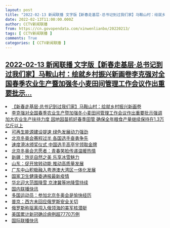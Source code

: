 ```yaml
---
layout: post
title: "2022-02-13 新闻联播 文字版【新春走基层·总书记到过我们家】马鞍山村：绘就乡村振兴新画卷李克强对全国春季农业生产暨加强冬小麦田间管理工作会议作出重要批示"
date: 2022-02-13T11:00:00.000Z
author: CCTV新闻联播
from: https://cn.govopendata.com/xinwenlianbo/20220213/
tags: [ CCTV新闻联播 ]
comments: True
categories: [ CCTV新闻联播 ]
---
```

<!--1644750000000-->
[2022-02-13 新闻联播 文字版【新春走基层·总书记到过我们家】马鞍山村：绘就乡村振兴新画卷李克强对全国春季农业生产暨加强冬小麦田间管理工作会议作出重要批示...](https://cn.govopendata.com/xinwenlianbo/20220213/)
------

<div>
<li><a target="_blank" href="https://cn.govopendata.com/xinwenlianbo/20220213/#278671">【新春走基层·总书记到过我们家】马鞍山村：绘就乡村振兴新画卷</a></li><li><a target="_blank" href="https://cn.govopendata.com/xinwenlianbo/20220213/#278672">李克强对全国春季农业生产暨加强冬小麦田间管理工作会议作出重要批示强调 加大农业生产扶持力度 因地因苗抓好春季田管 确保全年粮食产量继续保持在1.3万亿斤以上</a></li><li><a target="_blank" href="https://cn.govopendata.com/xinwenlianbo/20220213/#278673">可再生能源建设提速 绿色发展动力强劲</a></li><li><a target="_blank" href="https://cn.govopendata.com/xinwenlianbo/20220213/#278674">北京冬奥会赛程过半 各国选手奋勇争先</a></li><li><a target="_blank" href="https://cn.govopendata.com/xinwenlianbo/20220213/#278675">速度滑冰颁奖仪式 中国选手高亭宇领取金牌</a></li><li><a target="_blank" href="https://cn.govopendata.com/xinwenlianbo/20220213/#278676">北京冬奥会志愿者：青春笑脸传递温暖热情</a></li><li><a target="_blank" href="https://cn.govopendata.com/xinwenlianbo/20220213/#278677">新疆：饱览自然之美 乐享冰雪魅力</a></li><li><a target="_blank" href="https://cn.govopendata.com/xinwenlianbo/20220213/#278678">山东：促开放转动能 推动高质量发展</a></li><li><a target="_blank" href="https://cn.govopendata.com/xinwenlianbo/20220213/#278679">广东中山积极融入粤港澳大湾区一体化发展</a></li><li><a target="_blank" href="https://cn.govopendata.com/xinwenlianbo/20220213/#278680">国家卫生健康委通报最新疫情</a></li><li><a target="_blank" href="https://cn.govopendata.com/xinwenlianbo/20220213/#278681">华北迎大范围降雪 京津冀等地降雪持续</a></li><li><a target="_blank" href="https://cn.govopendata.com/xinwenlianbo/20220213/#278682">国内联播快讯</a></li><li><a target="_blank" href="https://cn.govopendata.com/xinwenlianbo/20220213/#278683">多国运动员：参加北京冬奥会是愉快经历</a></li><li><a target="_blank" href="https://cn.govopendata.com/xinwenlianbo/20220213/#278684">普京：西方未回应俄罗斯安全关切</a></li><li><a target="_blank" href="https://cn.govopendata.com/xinwenlianbo/20220213/#278685">俄罗斯称驱离闯入俄领海的美军核潜艇</a></li><li><a target="_blank" href="https://cn.govopendata.com/xinwenlianbo/20220213/#278686">美国累计新冠确诊病例超7770万例</a></li><li><a target="_blank" href="https://cn.govopendata.com/xinwenlianbo/20220213/#278687">国际联播快讯</a></li>
</div>
